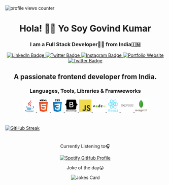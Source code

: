 
<img align="center" src="https://komarev.com/ghpvc/?username=g3vind&style=flat-square&color=blue" alt="profile views counter"/>
<h1 align="center" color="blue">
   Hola! 🙋‍♂️ Yo Soy Govind Kumar
</h1>
<h3 align="center">I am a Full Stack Developer👨‍💻 from India🇮🇳</h3>

<div id="badges" align="center">
  <a href="https://www.linkedin.com/in/g3vind/">
    <img src="https://img.shields.io/badge/LinkedIn-blue?style=for-the-badge&logo=linkedin&logoColor=white" alt="LinkedIn Badge"/>
  </a>
  <a href="https://twitter.com/g3vind">
    <img src="https://img.shields.io/badge/Twitter-blue?style=for-the-badge&logo=twitter&logoColor=white" alt="Twitter Badge"/>
  </a>
    <a href="https://www.instagram.com/govindxingh">
    <img src="https://img.shields.io/badge/Instagram-red?style=for-the-badge&logo=instagram&logoColor=white" alt="Instagram Badge"/>
  </a>
    <a href="https://govind-kumar.netlify.app/">
    <img src="https://img.shields.io/badge/Portfolio-blue?style=for-the-badge&logo=website&logoColor=white" alt="Portfolio Website"/>
  </a>
    <a href="mailto:g3vind@gmail.com">
    <img src="https://img.shields.io/badge/Gmail-red?style=for-the-badge&logo=gmail&logoColor=white" alt="Twitter Badge"/>
  </a>
</div>
<!-- <div id="header" align="center" height="110px" width="80px">
  <img src="https://media.giphy.com/media/CuuSHzuc0O166MRfjt/giphy.gif" width="500" height="350"/>
</div> -->
<div align="center">
   <h2>A passionate frontend developer from India.</h2>
   
   
</div>







<h3 align="center">Languages, Tools, Libraries & Framweworks</h3> 

<div align="center"> 
    <a href="https://www.java.com">
        <img src="https://raw.githubusercontent.com/devicons/devicon/master/icons/java/java-original.svg" alt="Java" width="40" height="40" />
    </a>
    <a href="https://www.w3.org/html/">
    <img src="https://raw.githubusercontent.com/devicons/devicon/master/icons/html5/html5-original-wordmark.svg" alt="HTML5" width="40" height="40"/>
  </a>
  <a href="https://www.w3schools.com/css/">
    <img src="https://raw.githubusercontent.com/devicons/devicon/master/icons/css3/css3-original-wordmark.svg" alt="CSS3" width="40" height="40"/>
  </a>
  <a href="https://getbootstrap.com">
    <img src="https://raw.githubusercontent.com/devicons/devicon/master/icons/bootstrap/bootstrap-plain-wordmark.svg" alt="Bootstrap" width="40" height="40"/>
  </a>
  <a href="https://developer.mozilla.org/en-US/docs/Web/JavaScript">
    <img src="https://raw.githubusercontent.com/devicons/devicon/master/icons/javascript/javascript-original.svg" alt="JavaScript" width="40" height="40"/>
  </a>
  <a href="https://nodejs.org">
    <img src="https://raw.githubusercontent.com/devicons/devicon/master/icons/nodejs/nodejs-original-wordmark.svg" alt="Node.js" width="40" height="40"/>
  </a>
  <a href="https://reactjs.org/">
    <img src="https://raw.githubusercontent.com/devicons/devicon/master/icons/react/react-original-wordmark.svg" alt="React" width="40" height="40"/>
  </a>
  <a href="https://expressjs.com">
    <img src="https://raw.githubusercontent.com/devicons/devicon/master/icons/express/express-original-wordmark.svg" alt="Express.js" width="40" height="40"/>
  </a>
  <a href="https://www.mongodb.com/">
    <img src="https://raw.githubusercontent.com/devicons/devicon/master/icons/mongodb/mongodb-original-wordmark.svg" alt="MongoDB" width="40" height="40"/>
  </a>
</div>
<h1></h1>
<!-- <img align="left" height="180em" src="https://github-readme-stats.vercel.app/api/top-langs/?username=g3vind&layout=compact&theme=" alt="g3vind" /> -->
<!-- GitHub Streak Stats-->
<a href="https://git.io/streak-stats"><img src="https://streak-stats.demolab.com?user=g3vind&theme=highcontrast&hide_border=true&border_radius=6.6" alt="GitHub Streak" /></a>



<h1></h1>
<!-- HTML -->
<div align="center">
  <!-- Spotify -->
      <p>Currently Listening to🎧</p>
      <a href="https://spotify-github-profile.vercel.app/api/view?uid=31arpot7pba5g7e6kje5qgt5ogp4&redirect=true"> 
      <img src="https://spotify-github-profile.vercel.app/api/view?uid=31arpot7pba5g7e6kje5qgt5ogp4&cover_image=true&theme=default&show_offline=true&background_color=121212&interchange=false&bar_color=53b14f&bar_color_cover=true" alt="Spotify GitHub Profile"> 
</a> 
</div>


<!-- Jokes Card -->
 <div align="center">
    <p>Joke of the day😛</p>
     <img src="https://readme-jokes.vercel.app/api" alt="Jokes Card" />
 </div>
 <h1></h1>
  
